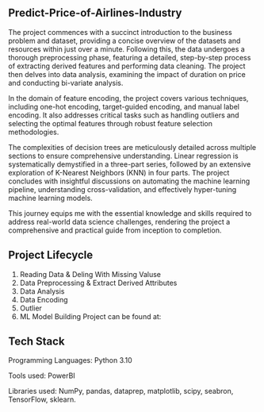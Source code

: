 ## Predict-Price-of-Airlines-Industry
 The project commences with a succinct introduction to the business problem and dataset, providing a concise overview of the datasets and resources within just over a minute. Following this, the data undergoes a thorough preprocessing phase, featuring a detailed, step-by-step process of extracting derived features and performing data cleaning. The project then delves into data analysis, examining the impact of duration on price and conducting bi-variate analysis.

  In the domain of feature encoding, the project covers various techniques, including one-hot encoding, target-guided encoding, and manual label encoding. It also addresses critical tasks such as handling outliers and selecting the optimal features through robust feature selection methodologies.

  The complexities of decision trees are meticulously detailed across multiple sections to ensure comprehensive understanding. Linear regression is systematically demystified in a three-part series, followed by an extensive exploration of K-Nearest Neighbors (KNN) in four parts. The project concludes with insightful discussions on automating the machine learning pipeline, understanding cross-validation, and effectively hyper-tuning machine learning models.

  This journey equips me with the essential knowledge and skills required to address real-world data science challenges, rendering the project a comprehensive and practical guide from inception to completion.

## Project Lifecycle

1. Reading Data & Deling With Missing Valuse
2. Data Preprocessing & Extract Derived Attributes
3. Data Analysis
4. Data Encoding
5. Outlier
6. ML Model Building
Project can be found at: 

## Tech Stack

Programming Languages: Python 3.10

Tools used: PowerBI

Libraries used: NumPy, pandas, dataprep, matplotlib, scipy, seabron, TensorFlow, sklearn. 
